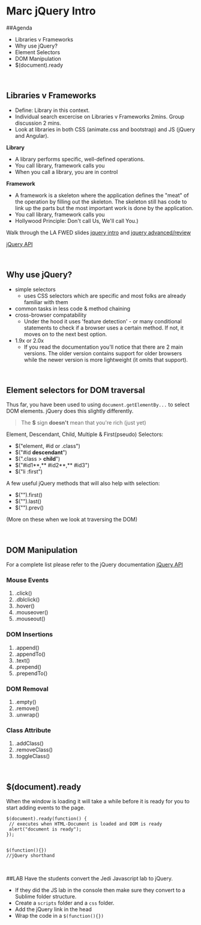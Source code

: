 # Marc jQuery Intro

##Agenda
- Libraries v Frameworks
- Why use jQuery?
- Element Selectors
- DOM Manipulation
- $(document).ready


<br>

## Libraries v Frameworks

- Define: Library in this context.
- Individual search excercise on Libraries v Frameworks 2mins. Group discussion 2 mins.   
- Look at libraries in both CSS (animate.css and bootstrap) and JS (jQuery and Angular).


**Library** 

- A library performs specific, well-defined operations.
- You call library, framework calls you
- When you call a library, you are in control

**Framework** 

- A framework is a skeleton where the application defines the "meat" of the operation by filling out the skeleton. The skeleton still has code to link up the parts but the most important work is done by the application.
- You call library, framework calls you
- Hollywood Principle: Don't call Us, We'll call You.)


Walk through the LA FWED slides [jquery intro](http://jrosebud.github.io/lesson09/#/1) and [jquery advanced/review](http://jrosebud.github.io/lesson11/#/1)

[jQuery API](http://api.jquery.com/)

<br>

## Why use jQuery?

- simple selectors
	- uses CSS selectors which are specific and most folks are already familiar with them 
- common tasks in less code & method chaining
- cross-browser compatability
	- Under the hood it uses 'feature detection' - or many conditional statements to check if a browser uses a certain method. If not, it moves on to the next best option. 
- 1.9x or 2.0x
	- If you read the documentation you'll notice that there are 2 main versions. The older version contains support for older browsers while the newer version is more lightweight (it omits that support). 	


<br>

## Element selectors for DOM traversal

Thus far, you have been used to using ```document.getElementBy...``` to select DOM elements. jQuery does this slightly differently. 

> The **$** sign **doesn't** mean that you're rich (just yet)

Element, Descendant, Child, Multiple & First(pseudo) Selectors:

* $("element, #id or .class") 
* $("#id **descendant**")
* $(".class > **child**")
* $("#id1**,** #id2**,** #id3")
* $("li :first")

A few useful jQuery methods that will also help with selection:

* $("").first()
* $("").last()
* $("").prev()

(More on these when we look at traversing the DOM)

<br>

## DOM Manipulation
For a complete list please refer to the jQuery documentation [jQuery API](http://api.jquery.com/)

### Mouse Events

1. .click()
2. .dblclick()
3. .hover()
4. .mouseover()
5. .mouseout()

### DOM Insertions

1. .append()
2. .appendTo()
3. .text()
3. .prepend()
4. .prependTo()

### DOM Removal

1. .empty()
2. .remove()
3. .unwrap()



### Class Attribute

1. .addClass()
2. .removeClass()
3. .toggleClass()


<br>

## $(document).ready
When the window is loading it will take a while before it is ready for you to start adding events to the page.


```
$(document).ready(function() {
 // executes when HTML-Document is loaded and DOM is ready
 alert("document is ready");
});


$(function(){})
//jQuery shorthand

```

<br>

##LAB
Have the students convert the Jedi Javascript lab to jQuery.

- If they did the JS lab in the console then make sure they convert to a Sublime folder structure.
- Create a `scripts` folder and a `css` folder.
- Add the jQuery link in the head
- Wrap the code in a `$(function(){})`
